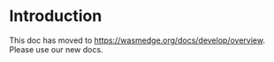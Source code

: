 # Introduction

This doc has moved to https://wasmedge.org/docs/develop/overview. Please use our new docs.
